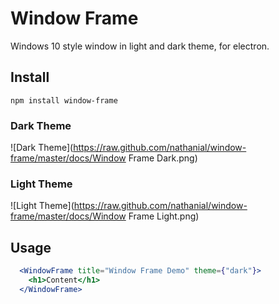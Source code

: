 # Window Frame
Windows 10 style window in light and dark theme, for electron.

## Install
```
npm install window-frame
```

### Dark Theme
![Dark Theme](https://raw.github.com/nathanial/window-frame/master/docs/Window Frame Dark.png)

### Light Theme
![Light Theme](https://raw.github.com/nathanial/window-frame/master/docs/Window Frame Light.png)

## Usage
```jsx
  <WindowFrame title="Window Frame Demo" theme={"dark"}>
    <h1>Content</h1>
  </WindowFrame>
```
